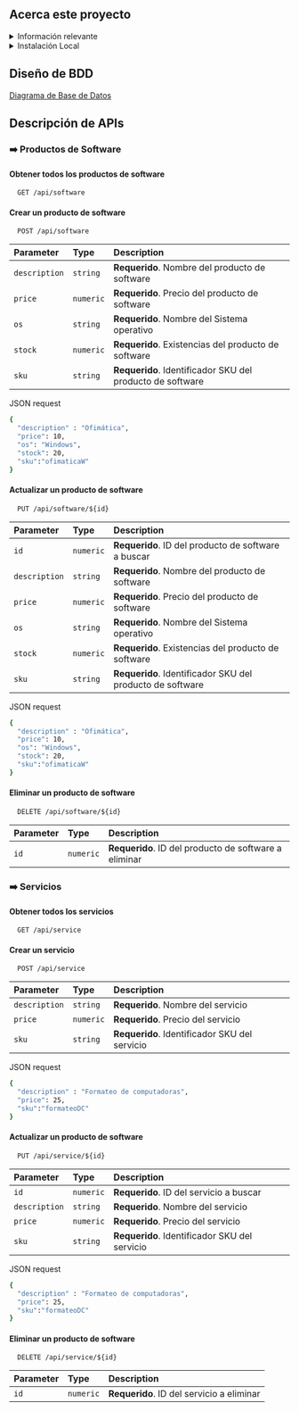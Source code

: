 ## Acerca este proyecto

<details>
<summary>Información relevante</summary>
Una empresa de venta de software y servicios de soporte, requiere implementar un sistema para 
poder gestionar su oferta de productos, los mismos detallados a continuación:
    
### Software:
- Antivirus ($5 para Windows, $7 para Mac), en existencia 10 para cada S.O.
respectivamente.
- Ofimática ($10 para Windows, $12 para Mac), en existencia 20 para cada S.O.
respectivamente.
- Editor de video ($20 para Windows, $22 para Mac), en existencia 30 para cada S.O. 
respectivamente.

### Servicios:
- Formateo de computadores ($25)
- Mantenimiento ($30)
- Hora de soporte en software ($50)
### Requerimientos funcionales 
1. El usuario del sistema podría generar operaciones CRUD, tanto para software como 
servicios.
2. Al agregar una licencia de software, debería generarse automáticamente un serial de 100 
caracteres asignado a la misma, este serial no puede repetirse.
3. Tanto software como servicios deben tener un identificador SKU irrepetible de 10 
caracteres, ingresado manualmente.
4. La API debe ser segura.
</details>

<details>
<summary>Instalación Local</summary>

Clonar o descargar [ZIP](https://github.com/jhon-torres/challenge-abitmedia-app/archive/refs/heads/master.zip)

```bash
  composer install 
  cp .env.example .env 
  php artisan key:generate
```
Posterior configurar las variables de entorno.

A continuación, configurar la Base de Datos con nombre especificado en las variables en MyAdmin`
```bash
  php artisan migrate 
  npm install   
```
Ejecutar el proyecto
```bash
  php artisan serve
```
</details>

## Diseño de BDD
[Diagrama de Base de Datos](https://dbdiagram.io/d/Copy-of-DB-products-and-services-Abitmedia-65f1be42b1f3d4062cd6fc96)

## Descripción de APIs
### ➡️ Productos de Software
#### Obtener todos los productos de software
```http
  GET /api/software
```
#### Crear un producto de software
```http
  POST /api/software
```
| Parameter | Type     | Description                |
| :-------- | :------- | :------------------------- |
| `description` | `string` | **Requerido**. Nombre del producto de software |
| `price` | `numeric` | **Requerido**. Precio del producto de software |
| `os` | `string` | **Requerido**. Nombre del Sistema operativo |
| `stock` | `numeric` | **Requerido**. Existencias del producto de software |
| `sku` | `string` | **Requerido**. Identificador SKU del producto de software |

JSON request
```bash
{
  "description" : "Ofimática",
  "price": 10,
  "os": "Windows",
  "stock": 20,
  "sku":"ofimaticaW"
}
```

#### Actualizar un producto de software
```http
  PUT /api/software/${id}
```
| Parameter | Type     | Description                |
| :-------- | :------- | :------------------------- |
| `id` | `numeric` | **Requerido**. ID del producto de software a buscar |
| `description` | `string` | **Requerido**. Nombre del producto de software |
| `price` | `numeric` | **Requerido**. Precio del producto de software |
| `os` | `string` | **Requerido**. Nombre del Sistema operativo |
| `stock` | `numeric` | **Requerido**. Existencias del producto de software |
| `sku` | `string` | **Requerido**. Identificador SKU del producto de software |

JSON request
```bash
{
  "description" : "Ofimática",
  "price": 10,
  "os": "Windows",
  "stock": 20,
  "sku":"ofimaticaW"
}
```

#### Eliminar un producto de software
```http
  DELETE /api/software/${id}
```
| Parameter | Type     | Description                |
| :-------- | :------- | :------------------------- |
| `id` | `numeric` | **Requerido**. ID del producto de software a eliminar |


### ➡️ Servicios
#### Obtener todos los servicios
```http
  GET /api/service
```
#### Crear un servicio
```http
  POST /api/service
```
| Parameter | Type     | Description                |
| :-------- | :------- | :------------------------- |
| `description` | `string` | **Requerido**. Nombre del servicio |
| `price` | `numeric` | **Requerido**. Precio del servicio |
| `sku` | `string` | **Requerido**. Identificador SKU del servicio |

JSON request
```bash
{
  "description" : "Formateo de computadoras",
  "price": 25,
  "sku":"formateoDC"
}
```

#### Actualizar un producto de software
```http
  PUT /api/service/${id}
```
| Parameter | Type     | Description                |
| :-------- | :------- | :------------------------- |
| `id` | `numeric` | **Requerido**. ID del servicio a buscar |
| `description` | `string` | **Requerido**. Nombre del servicio |
| `price` | `numeric` | **Requerido**. Precio del servicio |
| `sku` | `string` | **Requerido**. Identificador SKU del servicio |

JSON request
```bash
{
  "description" : "Formateo de computadoras",
  "price": 25,
  "sku":"formateoDC"
}
```

#### Eliminar un producto de software
```http
  DELETE /api/service/${id}
```
| Parameter | Type     | Description                |
| :-------- | :------- | :------------------------- |
| `id` | `numeric` | **Requerido**. ID del servicio a eliminar |
